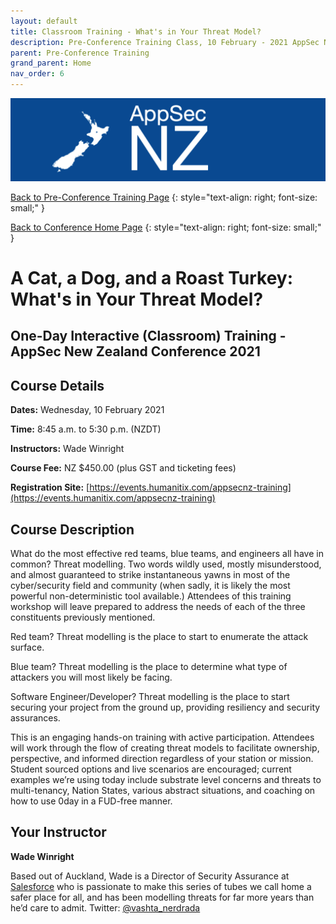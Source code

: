 ```yaml
---
layout: default
title: Classroom Training - What's in Your Threat Model?
description: Pre-Conference Training Class, 10 February - 2021 AppSec NZ Conference
parent: Pre-Conference Training
grand_parent: Home
nav_order: 6
---
```


[![Web Banner](/assets/images/AppSecNZ_Web_Banner.png)](index.md)

[Back to Pre-Conference Training Page](training.md)
{: style="text-align: right; font-size: small;" }

[Back to Conference Home Page](index.md)
{: style="text-align: right; font-size: small;" }

# A Cat, a Dog, and a Roast Turkey: What's in Your Threat Model?

## One-Day Interactive (Classroom) Training - AppSec New Zealand Conference 2021

## Course Details 

**Dates:** Wednesday, 10 February 2021

**Time:** 8:45 a.m. to 5:30 p.m. (NZDT)

**Instructors:** Wade Winright   

**Course Fee:** NZ $450.00 (plus GST and ticketing fees)

**Registration Site:** [https://events.humanitix.com/appsecnz-training](https://events.humanitix.com/appsecnz-training)

## Course Description

What do the most effective red teams, blue teams, and engineers all have in common? Threat modelling. Two words wildly used, mostly misunderstood, and almost guaranteed to strike instantaneous yawns in most of the cyber/security field and community (when sadly, it is likely the most powerful non-deterministic tool available.) Attendees of this training workshop will leave prepared to address the needs of each of the three constituents previously mentioned.

Red team? Threat modelling is the place to start to enumerate the attack surface.

Blue team? Threat modelling is the place to determine what type of attackers you will most likely be facing.

Software Engineer/Developer? Threat modelling is the place to start securing your project from the ground up, providing resiliency and security assurances.

This is an engaging hands-on training with active participation. Attendees will work through the flow of creating threat models to facilitate ownership, perspective, and informed direction regardless of your station or mission. Student sourced options and live scenarios are encouraged; current examples we’re using today include substrate level concerns and threats to multi-tenancy, Nation States, various abstract situations, and coaching on how to use 0day in a FUD-free manner.

## Your Instructor   

**Wade Winright**

Based out of Auckland, Wade is a Director of Security Assurance at [Salesforce](https://www.salesforce.com/au/) who is passionate to make this series of tubes we call home a safer place for all, and has been modelling threats for far more years than he’d care to admit. Twitter: [@vashta_nerdrada](https://www.twitter.com/vashth_nerdrada)

